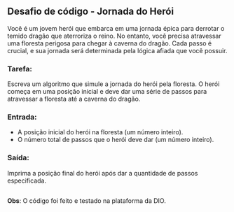 ## **Desafio de código - Jornada do Herói**

Você é um jovem herói que embarca em uma jornada épica para derrotar o temido dragão que aterroriza o reino. No entanto, você precisa atravessar uma floresta perigosa para chegar à caverna do dragão. Cada passo é crucial, e sua jornada será determinada pela lógica afiada que você possuir.

### **Tarefa:**

 Escreva um algoritmo que simule a jornada do herói pela floresta. O herói começa em uma posição inicial e deve dar uma série de passos para atravessar a floresta até a caverna do dragão.

### **Entrada:**

- A posição inicial do herói na floresta (um número inteiro).
- O número total de passos que o herói deve dar (um número inteiro).

### **Saída:**
Imprima a posição final do herói após dar a quantidade de passos especificada.

##

**Obs**: O código foi feito e testado na plataforma da DIO.
